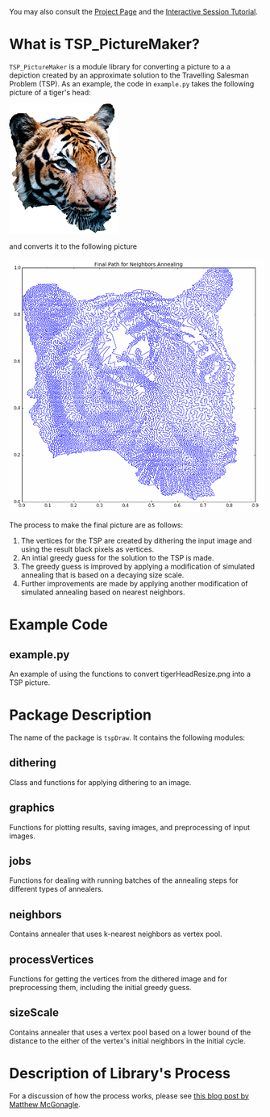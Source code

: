 You may also consult the [Project Page](https://matthewmcgonagle.github.io/TSP_PictureMaker/) and the 
[Interactive Session Tutorial](https://matthewmcgonagle.github.io/TSP_PictureMaker/tutorial.html).

# What is TSP_PictureMaker?
`TSP_PictureMaker` is a module library for converting a picture to a a depiction created by an approximate solution
to the Travelling Salesman Problem (TSP). As an example, the code in `example.py` takes the following picture of a tiger's head:

![Original Tiger Head](tigerHeadResize.png)

and converts it to the following picture

![Approximate Solution to TSP for Tiger Head](docs/finalCycle.png)

The process to make the final picture are as follows:
1. The vertices for the TSP are created by dithering the input image and using the result black pixels as vertices.
2. An intial greedy guess for the solution to the TSP is made.
3. The greedy guess is improved by applying a modification of simulated annealing that is based on a decaying 
size scale.
4. Further improvements are made by applying another modification of simulated annealing based on nearest neighbors. 

# Example Code

## example.py

An example of using the functions to convert tigerHeadResize.png into a TSP picture.

# Package Description 

The name of the package is `tspDraw`. It contains the following modules:

## dithering

Class and functions for applying dithering to an image.

## graphics

Functions for plotting results, saving images, and preprocessing of input images.

## jobs

Functions for dealing with running batches of the annealing steps for different types of annealers.

## neighbors

Contains annealer that uses k-nearest neighbors as vertex pool.

## processVertices

Functions for getting the vertices from the dithered image and for preprocessing them, including the
initial greedy guess. 

## sizeScale

Contains annealer that uses a vertex pool based on a lower bound of the distance to the either of
the vertex's initial neighbors in the initial cycle. 

# Description of Library's Process

For a discussion of how the process works, please see [this blog post by Matthew McGonagle](https://matthewmcgonagle.github.io/blog/2018/06/09/TSPArtModifiedAnnealing).
